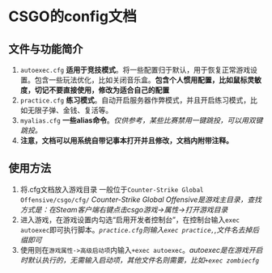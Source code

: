 # CSGO的config文档 
## 文件与功能简介
1. `autoexec.cfg`
**适用于竞技模式**。将一些配置归于默认，用于恢复正常游戏设置。包含一些玩法优化，比如关闭音乐盒。**包含个人惯用配置，比如鼠标灵敏度，切记不要直接使用，修改为适合自己的配置**
2. `practice.cfg`
**练习模式**。自动开启服务器作弊模式，并且开启练习模式，比如无限子弹、金钱、复活等。
3. `myalias.cfg`
**一些alias命令**。*仅供参考，某些比赛禁用一键跳投，可以用双键跳投。*
4. **注意，文档可以用系统自带记事本打开并且修改，文档内附带注释。**
## 使用方法
1. 将.cfg文档放入游戏目录
一般位于`Counter-Strike Global Offensive/csgo/cfg/`
*Counter-Strike Global Offensive是游戏主目录，查找方式是：在Steam客户端右键点击csgo游戏->属性->打开游戏目录*
2. 进入游戏，在游戏设置内勾选“启用开发者控制台”，在控制台输入`exec autoexec`即可执行脚本。*`practice.cfg`则输入`exec practice,`,文件名去掉后缀即可*
3. 使用则在`游戏属性->高级启动项`内输入`+exec autoexec`。*autoexec是在游戏开启时默认执行的，无需输入启动项，其他文件名则需要，比如`+exec zombiecfg`*
